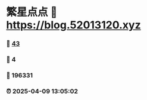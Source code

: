 # 繁星点点 :link: https://blog.52013120.xyz 
### :page_facing_up: [43](https://blog.52013120.xyz/tag.html) 
### :speech_balloon: 4 
### :hibiscus: 196331 
### :alarm_clock: 2025-04-09 13:05:02 
